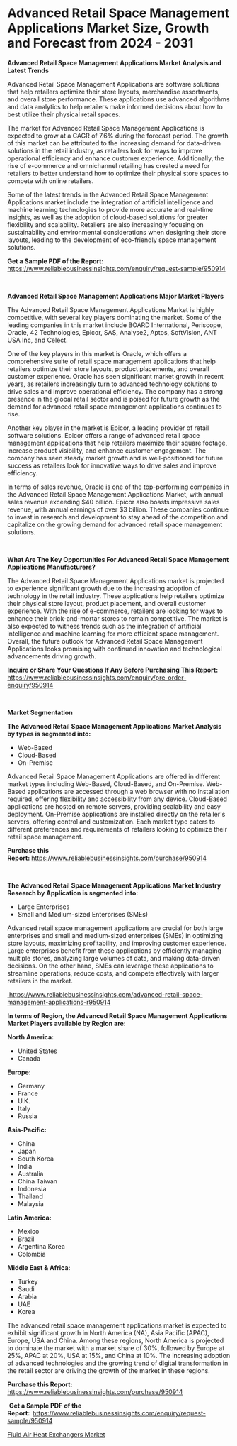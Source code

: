 <p><h1>Advanced Retail Space Management Applications Market Size, Growth and Forecast from 2024 - 2031</h1></p><p><strong>Advanced Retail Space Management Applications Market Analysis and Latest Trends</strong></p>
<p><p>Advanced Retail Space Management Applications are software solutions that help retailers optimize their store layouts, merchandise assortments, and overall store performance. These applications use advanced algorithms and data analytics to help retailers make informed decisions about how to best utilize their physical retail spaces.</p><p>The market for Advanced Retail Space Management Applications is expected to grow at a CAGR of 7.6% during the forecast period. The growth of this market can be attributed to the increasing demand for data-driven solutions in the retail industry, as retailers look for ways to improve operational efficiency and enhance customer experience. Additionally, the rise of e-commerce and omnichannel retailing has created a need for retailers to better understand how to optimize their physical store spaces to compete with online retailers.</p><p>Some of the latest trends in the Advanced Retail Space Management Applications market include the integration of artificial intelligence and machine learning technologies to provide more accurate and real-time insights, as well as the adoption of cloud-based solutions for greater flexibility and scalability. Retailers are also increasingly focusing on sustainability and environmental considerations when designing their store layouts, leading to the development of eco-friendly space management solutions.</p></p>
<p><strong>Get a Sample PDF of the Report:&nbsp;</strong> <a href="https://www.reliablebusinessinsights.com/enquiry/request-sample/950914">https://www.reliablebusinessinsights.com/enquiry/request-sample/950914</a></p>
<p>&nbsp;</p>
<p><strong>Advanced Retail Space Management Applications Major Market Players</strong></p>
<p><p>The Advanced Retail Space Management Applications Market is highly competitive, with several key players dominating the market. Some of the leading companies in this market include BOARD International, Periscope, Oracle, 42 Technologies, Epicor, SAS, Analyse2, Aptos, SoftVision, ANT USA Inc, and Celect.</p><p>One of the key players in this market is Oracle, which offers a comprehensive suite of retail space management applications that help retailers optimize their store layouts, product placements, and overall customer experience. Oracle has seen significant market growth in recent years, as retailers increasingly turn to advanced technology solutions to drive sales and improve operational efficiency. The company has a strong presence in the global retail sector and is poised for future growth as the demand for advanced retail space management applications continues to rise.</p><p>Another key player in the market is Epicor, a leading provider of retail software solutions. Epicor offers a range of advanced retail space management applications that help retailers maximize their square footage, increase product visibility, and enhance customer engagement. The company has seen steady market growth and is well-positioned for future success as retailers look for innovative ways to drive sales and improve efficiency.</p><p>In terms of sales revenue, Oracle is one of the top-performing companies in the Advanced Retail Space Management Applications Market, with annual sales revenue exceeding $40 billion. Epicor also boasts impressive sales revenue, with annual earnings of over $3 billion. These companies continue to invest in research and development to stay ahead of the competition and capitalize on the growing demand for advanced retail space management solutions.</p></p>
<p>&nbsp;</p>
<p><strong>What Are The Key Opportunities For Advanced Retail Space Management Applications Manufacturers?</strong></p>
<p><p>The Advanced Retail Space Management Applications market is projected to experience significant growth due to the increasing adoption of technology in the retail industry. These applications help retailers optimize their physical store layout, product placement, and overall customer experience. With the rise of e-commerce, retailers are looking for ways to enhance their brick-and-mortar stores to remain competitive. The market is also expected to witness trends such as the integration of artificial intelligence and machine learning for more efficient space management. Overall, the future outlook for Advanced Retail Space Management Applications looks promising with continued innovation and technological advancements driving growth.</p></p>
<p><strong>Inquire or Share Your Questions If Any Before Purchasing This Report:</strong> <a href="https://www.reliablebusinessinsights.com/enquiry/pre-order-enquiry/950914">https://www.reliablebusinessinsights.com/enquiry/pre-order-enquiry/950914</a></p>
<p>&nbsp;</p>
<p><strong>Market Segmentation</strong></p>
<p><strong>The Advanced Retail Space Management Applications Market Analysis by types is segmented into:</strong></p>
<p><ul><li>Web-Based</li><li>Cloud-Based</li><li>On-Premise</li></ul></p>
<p><p>Advanced Retail Space Management Applications are offered in different market types including Web-Based, Cloud-Based, and On-Premise. Web-Based applications are accessed through a web browser with no installation required, offering flexibility and accessibility from any device. Cloud-Based applications are hosted on remote servers, providing scalability and easy deployment. On-Premise applications are installed directly on the retailer's servers, offering control and customization. Each market type caters to different preferences and requirements of retailers looking to optimize their retail space management.</p></p>
<p><strong>Purchase this Report:&nbsp;</strong><a href="https://www.reliablebusinessinsights.com/purchase/950914">https://www.reliablebusinessinsights.com/purchase/950914</a></p>
<p>&nbsp;</p>
<p><strong>The Advanced Retail Space Management Applications Market Industry Research by Application is segmented into:</strong></p>
<p><ul><li>Large Enterprises</li><li>Small and Medium-sized Enterprises (SMEs)</li></ul></p>
<p><p>Advanced retail space management applications are crucial for both large enterprises and small and medium-sized enterprises (SMEs) in optimizing store layouts, maximizing profitability, and improving customer experience. Large enterprises benefit from these applications by efficiently managing multiple stores, analyzing large volumes of data, and making data-driven decisions. On the other hand, SMEs can leverage these applications to streamline operations, reduce costs, and compete effectively with larger retailers in the market.</p></p>
<p><a href="https://www.reliablebusinessinsights.com/advanced-retail-space-management-applications-r950914">&nbsp;https://www.reliablebusinessinsights.com/advanced-retail-space-management-applications-r950914</a></p>
<p><strong>In terms of Region, the Advanced Retail Space Management Applications Market Players available by Region are:</strong></p>
<p>
    <p> <strong> North America: </strong>
        <ul>
            <li>United States</li>
            <li>Canada</li>
        </ul>
        </p> 
    <p> <strong> Europe: </strong>
        <ul>
            <li>Germany</li>
            <li>France</li>
            <li>U.K.</li>
            <li>Italy</li>
            <li>Russia</li>
        </ul>
        </p> 
    <p> <strong> Asia-Pacific: </strong>
        <ul>
            <li>China</li>
            <li>Japan</li>
            <li>South Korea</li>
            <li>India</li>
            <li>Australia</li>
            <li>China Taiwan</li>
            <li>Indonesia</li>
            <li>Thailand</li>
            <li>Malaysia</li>
        </ul>
        </p> 
    <p> <strong> Latin America: </strong>
        <ul>
            <li>Mexico</li>
            <li>Brazil</li>
            <li>Argentina Korea</li>
            <li>Colombia</li>
        </ul>
        </p> 
    <p> <strong> Middle East & Africa: </strong>
        <ul>
            <li>Turkey</li>
            <li>Saudi</li>
            <li>Arabia</li>
            <li>UAE</li>
            <li>Korea</li>
        </ul>
    </p>
    </p>
<p><p>The advanced retail space management applications market is expected to exhibit significant growth in North America (NA), Asia Pacific (APAC), Europe, USA and China. Among these regions, North America is projected to dominate the market with a market share of 30%, followed by Europe at 25%, APAC at 20%, USA at 15%, and China at 10%. The increasing adoption of advanced technologies and the growing trend of digital transformation in the retail sector are driving the growth of the market in these regions.</p></p>
<p><strong>Purchase this Report: </strong><a href="https://www.reliablebusinessinsights.com/purchase/950914">https://www.reliablebusinessinsights.com/purchase/950914</a></p>
<p>&nbsp;<strong>Get a Sample PDF of the Report:&nbsp;&nbsp;</strong><a href="https://www.reliablebusinessinsights.com/enquiry/request-sample/950914">https://www.reliablebusinessinsights.com/enquiry/request-sample/950914</a></p>
<p><strong></strong></p>
<p><p><a href="https://github.com/Chiragrp22/Market-Research-Report-List-6/blob/main/fluid-air-heat-exchangers-market.md">Fluid Air Heat Exchangers Market</a></p></p>